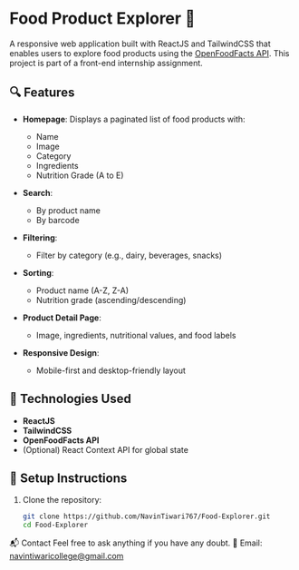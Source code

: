 # Food Product Explorer 🍎

A responsive web application built with ReactJS and TailwindCSS that enables users to explore food products using the [OpenFoodFacts API](https://world.openfoodfacts.org/). This project is part of a front-end internship assignment.

## 🔍 Features

- **Homepage**: Displays a paginated list of food products with:
  - Name
  - Image
  - Category
  - Ingredients
  - Nutrition Grade (A to E)
  
- **Search**:
  - By product name
  - By barcode

- **Filtering**:
  - Filter by category (e.g., dairy, beverages, snacks)

- **Sorting**:
  - Product name (A-Z, Z-A)
  - Nutrition grade (ascending/descending)

- **Product Detail Page**:
  - Image, ingredients, nutritional values, and food labels

- **Responsive Design**:
  - Mobile-first and desktop-friendly layout

## 🧰 Technologies Used

- **ReactJS**
- **TailwindCSS**
- **OpenFoodFacts API**
- (Optional) React Context API for global state

## 🚀 Setup Instructions

1. Clone the repository:
   ```bash
   git clone https://github.com/NavinTiwari767/Food-Explorer.git
   cd Food-Explorer

📬 Contact
Feel free to ask anything if you have any doubt.
📧 Email: navintiwaricollege@gmail.com

